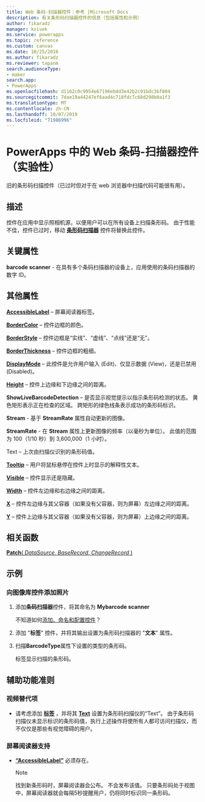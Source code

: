 ```yaml
---
title: Web 条码-扫描器控件：参考 |Microsoft Docs
description: 有关条形码扫描器控件的信息（包括属性和示例）
author: fikaradz
manager: kvivek
ms.service: powerapps
ms.topic: reference
ms.custom: canvas
ms.date: 10/25/2016
ms.author: fikaradz
ms.reviewer: tapanm
search.audienceType:
- maker
search.app:
- PowerApps
ms.openlocfilehash: d1162c0c9954e67196eb4d3e42b2c91bdc3bf804
ms.sourcegitcommit: 7dae19a44247ef6aad4c718fdc7c68d298b0a1f3
ms.translationtype: MT
ms.contentlocale: zh-CN
ms.lasthandoff: 10/07/2019
ms.locfileid: "71986996"
---
```

# <a name="web-barcode-scanner-control-experimental-in-powerapps"></a>PowerApps 中的 Web 条码-扫描器控件（实验性）

旧的条形码扫描控件（已过时但对于在 web 浏览器中扫描代码可能很有用）。

## <a name="description"></a>描述

控件在应用中显示照相机源，以便用户可以在所有设备上扫描条形码。 由于性能不佳，控件已过时，移动 **[条形码扫描器](control-new-barcode-scanner.md)** 控件将替换此控件。

## <a name="key-properties"></a>关键属性

**barcode scanner** - 在具有多个条码扫描器的设备上，应用使用的条码扫描器的数字 ID。

## <a name="additional-properties"></a>其他属性

**[AccessibleLabel](properties-accessibility.md)** – 屏幕阅读器标签。

**[BorderColor](properties-color-border.md)** – 控件边框的颜色。

**[BorderStyle](properties-color-border.md)** – 控件边框是“实线”、“虚线”、“点线”还是“无”。

**[BorderThickness](properties-color-border.md)** – 控件边框的粗细。

**[DisplayMode](properties-core.md)** – 此控件是允许用户输入 (Edit)、仅显示数据 (View)，还是已禁用 (Disabled)。

**[Height](properties-size-location.md)** – 控件上边缘和下边缘之间的距离。

**ShowLiveBarcodeDetection** – 是否显示视觉提示以指示条形码检测的状态。 黄色矩形表示正在检查的区域。 跨矩形的绿色线条表示成功的条形码标识。

**Stream** - 基于 **StreamRate** 属性自动更新的图像。

**StreamRate** - 在 **Stream** 属性上更新图像的频率（以毫秒为单位）。  此值的范围为 100（1/10 秒）到 3,600,000（1 小时）。

Text – 上次由扫描仪识别的条形码值。

**[Tooltip](properties-core.md)** – 用户将鼠标悬停在控件上时显示的解释性文本。

**[Visible](properties-core.md)** – 控件显示还是隐藏。

**[Width](properties-size-location.md)** – 控件左边缘和右边缘之间的距离。

**[X](properties-size-location.md)** – 控件左边缘与其父容器（如果没有父容器，则为屏幕）左边缘之间的距离。

**[Y](properties-size-location.md)** – 控件上边缘与其父容器（如果没有父容器，则为屏幕）上边缘之间的距离。

## <a name="related-functions"></a>相关函数

[**Patch**( *DataSource*, *BaseRecord*, *ChangeRecord* )](../functions/function-patch.md)

## <a name="example"></a>示例

### <a name="add-photos-to-an-image-gallery-control"></a>向图像库控件添加照片

1. 添加**条码扫描器**控件，将其命名为 **Mybarcode scanner**

    不知道如何[添加、命名和配置控件](../add-configure-controls.md)？

1. 添加 "**标签**" 控件，并将其输出设置为条形码扫描器的 "**文本**" 属性。

1. 扫描**BarcodeType**属性下设置的类型的条形码。

    标签显示扫描的条形码。

## <a name="accessibility-guidelines"></a>辅助功能准则

### <a name="video-alternatives"></a>视频替代项

* 请考虑添加 **[标签](control-text-box.md)** ，并将其 **[Text](properties-core.md)** 设置为条形码扫描仪的“Text”。 由于条形码扫描仪未显示标识的条形码值，执行上述操作将使所有人都可访问扫描仪，而不仅仅是那些有视觉障碍的用户。

### <a name="screen-reader-support"></a>屏幕阅读器支持

* **[“AccessibleLabel”](properties-accessibility.md)** 必须存在。

    > [!NOTE]
  > 找到新条形码时，屏幕阅读器会公布。 不会发布该值。 只要条形码处于视图中，屏幕阅读器就会每隔5秒提醒用户，仍将同时标识同一条形码。
